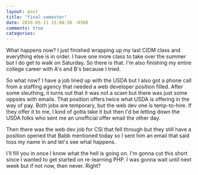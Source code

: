 ```yaml
---
layout: post
title: "final semester"
date: 2016-05-11 15:08:56 -0500
comments: true
categories: 
---
```

What happens now? I just finished wrapping up my last CIDM class and everything else is in order. I have one more class to take over the summer but I do get to walk on Saturday. So there is that. I'm also finishing my entire college career with A's and B's because I tried. 

So what now? I have a job lined up with the USDA but I also got a phone call from a staffing agency that needed a web developer position filled. After some sleuthing, it turns out that it was not a scam but there was just some oppsies with emails. That position offers twice what USDA is offering in the way of pay. Both jobs are temporary, but the web dev one is temp-to-hire. If they offer it to me, I kind of gotta take it but then I'd be letting down the USDA folks who sent me an unofficial offer email the other day.

Then there was the web dev job for CSI that fell through but they still have a position opened that Babb mentioned today so I sent him an email that said toss my name in and let's see what happens.

I'll fill you in once I know what the hell is going on. I'm gonna cut this short since I wanted to get started on re-learning PHP. I was gonna wait until next week but if not now, then never. Right?
